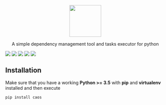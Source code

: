 <p align="center">
    <a href="https://github.com/ospinakamilo/caos" target="_blank">
        <img src="https://github.com/ospinakamilo/caos/blob/v2.0.0/caos/style/img/caos.png" height="100px">
    </a>
    <br>
    <p align="center">A simple dependency management tool and tasks executor for python</p> 
</p>


[![](https://img.shields.io/pypi/v/caos)](https://pypi.org/project/caos/)
[![](https://img.shields.io/github/repo-size/caotic-co/caos)](https://github.com/caotic-co/caos/)
[![](https://img.shields.io/pypi/dm/caos)](https://pypi.org/project/caos/)
[![](https://img.shields.io/github/license/caotic-co/caos)](https://raw.githubusercontent.com/caotic-co/caos/master/LICENSE)
[![](https://img.shields.io/circleci/build/github/caotic-co/caos/master?token=e824c21be60f20bf89d42a743fd56cff55bf20fc)](https://app.circleci.com/pipelines/github/caotic-co/caos)

Installation
------------
Make sure that you have a working **Python >= 3.5** with **pip** and **virtualenv** installed and then execute   
~~~
pip install caos
~~~

